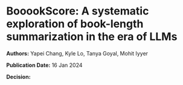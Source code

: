 # BooookScore: A systematic exploration of book-length summarization in the era of LLMs

**Authors:** Yapei Chang, Kyle Lo, Tanya Goyal, Mohit Iyyer

**Publication Date:** 16 Jan 2024

**Decision:** 

